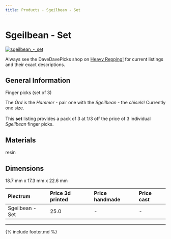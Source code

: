 ```yaml
---
title: Products - Sgeilbean - Set
---
```

# Sgeilbean - Set

[![sgeilbean_-_set](../../assets/images/sgeilbean_-_set.jpg "Sgeilbean_-_set")](/picks/sgeilbean_-_set)

Always see the DaveDavePicks shop on [Heavy Repping!](https://www.heavyrepping.com/store/shop/davedavepicks/) for current listings and their exact descriptions.

## General Information
Finger picks (set of 3)

The *Òrd* is the *Hammer* - pair one with the *Sgeilbean* - the *chisels*! Currently one size.<br/><br/>This **set** listing provides a pack of 3 at 1/3 off the price of 3 individual *Sgeilbean* finger picks.

## Materials
resin

## Dimensions
18.7 mm x 17.3 mm x 22.6 mm

| **Plectrum**                                        | **Price 3d printed**   | **Price handmade**   | **Price cast**   |
|:----------------------------------------------------|:-----------------------|:---------------------|:-----------------|
| Sgeilbean - Set                                          | 25.0               | -             | -         |

---

{% include footer.md %}